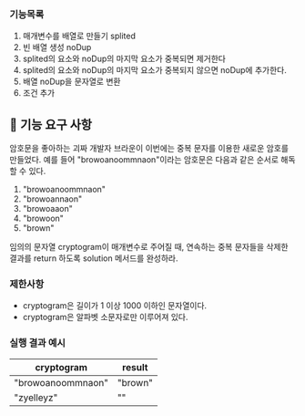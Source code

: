 ### 기능목록
1. 매개변수를 배열로 만들기 splited
2. 빈 배열 생성 noDup
3. splited의 요소와 noDup의 마지막 요소가 중복되면 제거한다
4. splited의 요소와 noDup의 마지막 요소가 중복되지 않으면 noDup에 추가한다. 
5. 배열 noDup을 문자열로 변환
6. 조건 추가


## 🚀 기능 요구 사항

암호문을 좋아하는 괴짜 개발자 브라운이 이번에는 중복 문자를 이용한 새로운 암호를 만들었다. 예를 들어 "browoanoommnaon"이라는 암호문은 다음과 같은 순서로 해독할 수 있다.

1. "browoanoommnaon"
2. "browoannaon"
3. "browoaaon"
4. "browoon"
5. "brown"

임의의 문자열 cryptogram이 매개변수로 주어질 때, 연속하는 중복 문자들을 삭제한 결과를 return 하도록 solution 메서드를 완성하라.

### 제한사항

- cryptogram은 길이가 1 이상 1000 이하인 문자열이다.
- cryptogram은 알파벳 소문자로만 이루어져 있다.

### 실행 결과 예시

| cryptogram        | result  |
| ----------------- | ------- |
| "browoanoommnaon" | "brown" |
| "zyelleyz"        | ""      |

